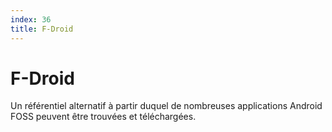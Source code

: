 ```yaml
---
index: 36
title: F-Droid
---
```

# F-Droid

Un référentiel alternatif à partir duquel de nombreuses applications Android FOSS peuvent être trouvées et téléchargées.